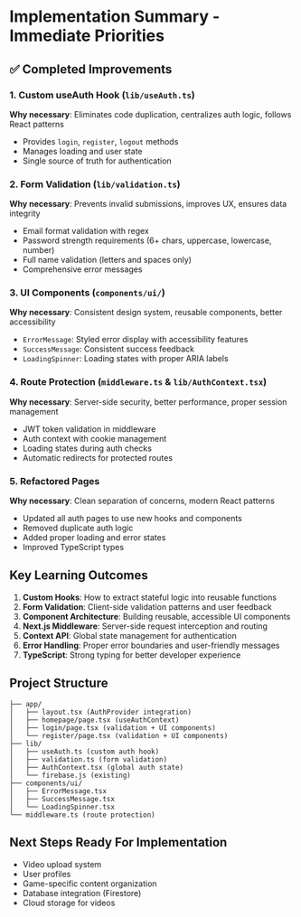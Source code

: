 # Implementation Summary - Immediate Priorities

## ✅ Completed Improvements

### 1. Custom useAuth Hook (`lib/useAuth.ts`)
**Why necessary**: Eliminates code duplication, centralizes auth logic, follows React patterns
- Provides `login`, `register`, `logout` methods
- Manages loading and user state
- Single source of truth for authentication

### 2. Form Validation (`lib/validation.ts`)
**Why necessary**: Prevents invalid submissions, improves UX, ensures data integrity
- Email format validation with regex
- Password strength requirements (6+ chars, uppercase, lowercase, number)
- Full name validation (letters and spaces only)
- Comprehensive error messages

### 3. UI Components (`components/ui/`)
**Why necessary**: Consistent design system, reusable components, better accessibility
- `ErrorMessage`: Styled error display with accessibility features
- `SuccessMessage`: Consistent success feedback
- `LoadingSpinner`: Loading states with proper ARIA labels

### 4. Route Protection (`middleware.ts` & `lib/AuthContext.tsx`)
**Why necessary**: Server-side security, better performance, proper session management
- JWT token validation in middleware
- Auth context with cookie management
- Loading states during auth checks
- Automatic redirects for protected routes

### 5. Refactored Pages
**Why necessary**: Clean separation of concerns, modern React patterns
- Updated all auth pages to use new hooks and components
- Removed duplicate auth logic
- Added proper loading and error states
- Improved TypeScript types

## Key Learning Outcomes

1. **Custom Hooks**: How to extract stateful logic into reusable functions
2. **Form Validation**: Client-side validation patterns and user feedback
3. **Component Architecture**: Building reusable, accessible UI components  
4. **Next.js Middleware**: Server-side request interception and routing
5. **Context API**: Global state management for authentication
6. **Error Handling**: Proper error boundaries and user-friendly messages
7. **TypeScript**: Strong typing for better developer experience

## Project Structure
```
├── app/
│   ├── layout.tsx (AuthProvider integration)
│   ├── homepage/page.tsx (useAuthContext)
│   ├── login/page.tsx (validation + UI components)
│   └── register/page.tsx (validation + UI components)
├── lib/
│   ├── useAuth.ts (custom auth hook)
│   ├── validation.ts (form validation)
│   ├── AuthContext.tsx (global auth state)
│   └── firebase.js (existing)
├── components/ui/
│   ├── ErrorMessage.tsx
│   ├── SuccessMessage.tsx
│   └── LoadingSpinner.tsx
└── middleware.ts (route protection)
```

## Next Steps Ready For Implementation
- Video upload system
- User profiles  
- Game-specific content organization
- Database integration (Firestore)
- Cloud storage for videos
